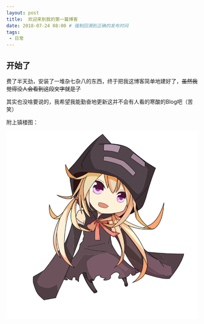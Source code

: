 ```yaml
---
layout: post
title:  欢迎来到我的第一篇博客
date: 2018-07-24 08:00 # 强制回溯到正确的发布时间
tags:
 - 日常
---
```


## 开始了

费了半天劲，安装了一堆杂七杂八的东西，终于把我这博客简单地建好了，~~虽然我觉得没人会看到这段文字就是了~~

其实也没啥要说的，我希望我能勤奋地更新这并不会有人看的寒酸的Blog吧（苦笑）

附上镇楼图：

![MyFace](/logo.svg)
